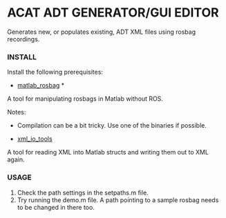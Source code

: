 # ACAT ADT GENERATOR/GUI EDITOR #

Generates new, or populates existing, ADT XML files using rosbag recordings.

### INSTALL ###

Install the following prerequisites:

* [matlab_rosbag](https://github.com/bcharrow/matlab_rosbag) *

A tool for manipulating rosbags in Matlab without ROS.

Notes:
* Compilation can be a bit tricky.  Use one of the binaries if possible.

* [xml_io_tools](http://www.mathworks.com/matlabcentral/fileexchange/12907-xml-io-tools)

A tool for reading XML into Matlab structs and writing them out to XML again.

### USAGE ###

1. Check the path settings in the setpaths.m file.
2. Try running the demo.m file.  A path pointing to a sample rosbag needs to be changed in there too.